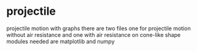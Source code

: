 # projectile
projectile motion with graphs
there are two files 
one for projectile motion without air resistance and one with air resistance on cone-like shape
modules needed are matplotlib and numpy
